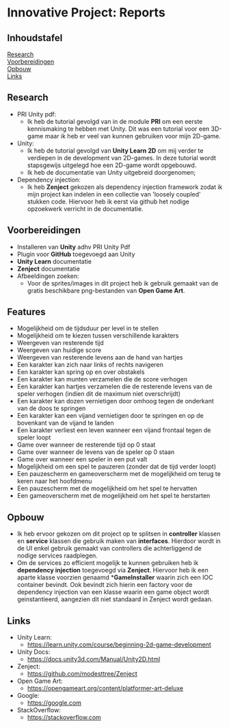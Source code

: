 # Innovative Project: Reports

## **Inhoudstafel**
[Research](#research)  
[Voorbereidingen](#voorbereidingen)  
[Opbouw](#opbouw)  
[Links](#links)

## Research 
- PRI Unity pdf:
  - Ik heb de tutorial gevolgd van in de module **PRI** om een eerste kennismaking te hebben met Unity. Dit was een tutorial voor een 3D-game maar ik heb er veel van kunnen gebruiken voor mijn 2D-game.
- Unity:
  - Ik heb de tutorial gevolgd van **Unity Learn 2D** om mij verder te verdiepen in de development van 2D-games. In deze tutorial wordt stapsgewijs uitgelegd hoe een 2D-game wordt opgebouwd.
  - Ik heb de documentatie van Unity uitgebreid doorgenomen;
- Dependency injection:
  - Ik heb **Zenject** gekozen als dependency injection framework zodat ik mijn project kan indelen in een collectie van 'loosely coupled' stukken code. Hiervoor heb ik eerst via github het nodige opzoekwerk verricht in de documentatie.
## Voorbereidingen 
- Installeren van **Unity** adhv PRI Unity Pdf
- Plugin voor **GitHub** toegevoegd aan Unity 
- **Unity Learn** documentatie
- **Zenject** documentatie
- Afbeeldingen zoeken:
  - Voor de sprites/images in dit project heb ik gebruik gemaakt van de gratis beschikbare png-bestanden van **Open Game Art**.
## Features
- Mogelijkheid om de tijdsduur per level in te stellen
- Mogelijkheid om te kiezen tussen verschillende karakters
- Weergeven van resterende tijd
- Weergeven van huidige score
- Weergeven van resterende levens aan de hand van hartjes
- Een karakter kan zich naar links of rechts navigeren
- Een karakter kan spring op en over obstakels
- Een karakter kan munten verzamelen die de score verhogen
- Een karakter kan hartjes verzamelen die de resterende levens van de speler verhogen (indien dit de maximum niet overschrijdt)
- Een karakter kan dozen vernietigen door omhoog tegen de onderkant van de doos te springen
- Een karakter kan een vijand vernietigen door te springen en op de bovenkant van de vijand te landen
- Een karakter verliest een leven wanneer een vijand frontaal tegen de speler loopt
- Game over wanneer de resterende tijd op 0 staat
- Game over wanneer de levens van de speler op 0 staan
- Game over wanneer een speler in een put valt
- Mogelijkheid om een spel te pauzeren (zonder dat de tijd verder loopt)
- Een pauzescherm en gameoverscherm met de mogelijkheid om terug te keren naar het hoofdmenu
- Een pauzescherm met de mogelijkheid om het spel te hervatten
- Een gameoverscherm met de mogelijkheid om het spel te herstarten

## Opbouw
- Ik heb ervoor gekozen om dit project op te splitsen in **controller** klassen en **service** klassen die gebruik maken van **interfaces**. Hierdoor wordt in de UI enkel gebruik gemaakt van controllers die achterliggend de nodige services raadplegen. 
- Om de services zo efficient mogelijk te kunnen gebruiken heb ik **dependency injection** toegevoegd via **Zenject**. Hiervoor heb ik een aparte klasse voorzien genaamd ***GameInstaller** waarin zich een IOC container bevindt. Ook bevindt zich hierin een factory voor de dependency injection van een klasse waarin een game object wordt geinstantieerd, aangezien dit niet standaard in Zenject wordt gedaan.

## Links
- Unity Learn:
  - https://learn.unity.com/course/beginning-2d-game-development
- Unity Docs:
  - https://docs.unity3d.com/Manual/Unity2D.html
- Zenject:
  - https://github.com/modesttree/Zenject
- Open Game Art:
  - https://opengameart.org/content/platformer-art-deluxe
- Google:
  - https://google.com
- StackOverflow:
  - https://stackoverflow.com


 

